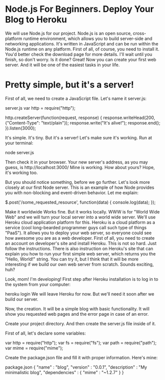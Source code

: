 # Node.js For Beginners. Deploy Your Blog to Heroku

We will use Node.js for our project. Node.js is an open source, cross-platform runtime environment, which allows you to build server-side and networking applications. It's written in JavaScript and can be run within the Node.js runtime on any platform. First of all, of course, you need to install it. You'd better check the download page for more details. I'll wait until you finish, so don't worry. Is it done? Great! Now you can create your first web server. And it will be one of the easiest tasks in your life.

# Pretty simple, but it's a server!

First of all, we need to create a JavaScript file. Let's name it server.js:

server.js
var http = require("http");

http.createServer(function(request, response) {
  response.writeHead(200, {"Content-Type": "text/plain"});
  response.write("It's alive!");
  response.end();
}).listen(3000);

It's simple. It's tiny. But it's a server! Let's make sure it's working. Run at your terminal:

node server.js

Then check it in your browser. Your new server's address, as you may guess, is http://localhost:3000/ Mine is working. How about yours? Hope, it's working too.

But you should notice something, before we go further. Let's look more closely at our first Node server. This is an example of how Node provides you with non-blocking and event-driven behavior. Let me explain:

$.post('/some_requested_resource', function(data) {
  console.log(data);
});

Make it worldwide
Works fine. But it works locally. WWW is for "World Wide Web" and we will turn your local server into a world wide server. We'll use Heroku cloud application platform for this. Heroku is a cloud platform as a service (cool long-bearded programmer guys call such type of things "PaaS"). It allows you to deploy your web server, so everyone could see how awesome you are as a web developer. First of all, you need to create an account on developer's site and install Heroku. This is not so hard. Just follow the instructions. There is also instruction on Heroku's site that can explain you how to run your first simple web server, which returns you the "Hello, World!" string. You can try it, but I think that it will be more interesting if we build our own web server from scratch. Sounds exciting, huh?

Look, mom! I'm developing!
First step after Heroku installation is to log in to the system from your computer:

heroku login
We will leave Heroku for now. But we'll need it soon after we build our server.

Now, the creation. It will be a simple blog with basic functionality. It will show you requested web pages and the error page in case of an error.

Create your project directory. And then create the server.js file inside of it.

First of all, let's declare some variables:

var http = require("http");
var fs = require("fs");
var path = require("path");
var mime = require("mime");

Create the package.json file and fill it with proper information. Here's mine:

package.json
{
  "name" : "blog",
  "version" : "0.0.1",
  "description" : "My minimalistic blog",
  "dependencies" : {
    "mime" : "~1.2.7"
  }
}